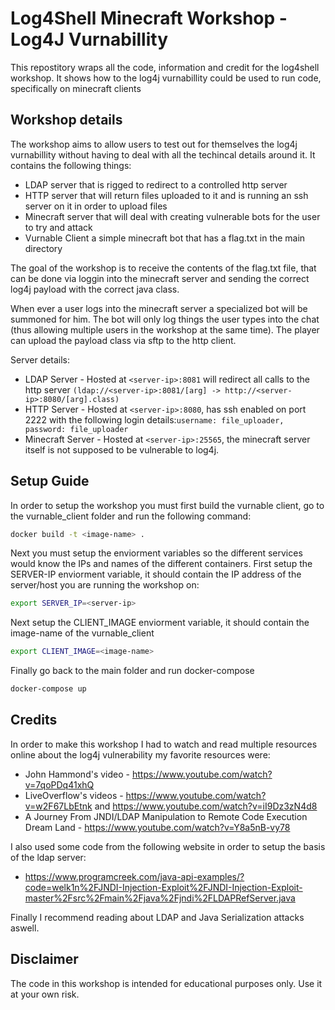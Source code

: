 # Log4Shell Minecraft Workshop - Log4J Vurnabillity
This repostitory wraps all the code, information and credit for the log4shell workshop. It shows how to the log4j vurnabillity could be used to run code, specifically on minecraft clients

## Workshop details
The workshop aims to allow users to test out for themselves the log4j vurnabillity without having to deal with all the techincal details around it.
It contains the following things:
* LDAP server that is rigged to redirect to a controlled http server
* HTTP server that will return files uploaded to it and is running an ssh server on it in order to upload files
* Minecraft server that will deal with creating vulnerable bots for the user to try and attack
* Vurnable Client a simple minecraft bot that has a flag.txt in the main directory

The goal of the workshop is to receive the contents of the flag.txt file, that can be done via loggin into the minecraft server and sending the correct log4j payload with the correct java class.

When ever a user logs into the minecraft server a specialized bot will be summoned for him. The bot will only log things the user types into the chat (thus allowing multiple users in the workshop at the same time). The player can upload the payload class via sftp to the http client.

Server details:
* LDAP Server - Hosted at ```<server-ip>:8081``` will redirect all calls to the http server ```(ldap://<server-ip>:8081/[arg] -> http://<server-ip>:8080/[arg].class)```
* HTTP Server - Hosted at ```<server-ip>:8080```, has ssh enabled on port 2222 with the following login details:```username: file_uploader, password: file_uploader```
* Minecraft Server - Hosted at ```<server-ip>:25565```, the minecraft server itself is not supposed to be vulnerable to log4j.
 
## Setup Guide
In order to setup the workshop you must first build the vurnable client, go to the vurnable_client folder and run the following command:
```sh
docker build -t <image-name> .
```

Next you must setup the enviorment variables so the different services would know the IPs and names of the different containers.
First setup the SERVER-IP enviorment variable, it should contain the IP address of the server/host you are running the workshop on:
```sh
export SERVER_IP=<server-ip>
```

Next setup the CLIENT_IMAGE enviorment variable, it should contain the image-name of the vurnable_client
```sh
export CLIENT_IMAGE=<image-name>
```

Finally go back to the main folder and run docker-compose
```sh
docker-compose up
```

## Credits
In order to make this workshop I had to watch and read multiple resources online about the log4j vulnerability my favorite resources were:
* John Hammond's video - https://www.youtube.com/watch?v=7qoPDq41xhQ
* LiveOverflow's videos - https://www.youtube.com/watch?v=w2F67LbEtnk and https://www.youtube.com/watch?v=iI9Dz3zN4d8
* A Journey From JNDI/LDAP Manipulation to Remote Code Execution Dream Land - https://www.youtube.com/watch?v=Y8a5nB-vy78

I also used some code from the following website in order to setup the basis of the ldap server:
* https://www.programcreek.com/java-api-examples/?code=welk1n%2FJNDI-Injection-Exploit%2FJNDI-Injection-Exploit-master%2Fsrc%2Fmain%2Fjava%2Fjndi%2FLDAPRefServer.java

Finally I recommend reading about LDAP and Java Serialization attacks aswell.
  
## Disclaimer
The code in this workshop is intended for educational purposes only. Use it at your own risk.
